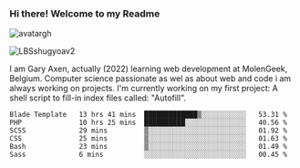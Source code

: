 ### Hi there! Welcome to my Readme 
![avatargh](https://user-images.githubusercontent.com/22075644/164934471-9e8af8ff-56fa-42c4-8061-5c7410433886.png)

![LBSshugyoav2](https://user-images.githubusercontent.com/22075644/164934218-25b846e8-bf56-4a0e-bd88-ab444310d7a8.png)



I am Gary Axen, actually (2022) learning web development at MolenGeek, Belgium.
Computer science passionate as wel as about web and code i am always working on projects.
I'm currently working on my first project: A shell script to fill-in index files called: "Autofill". 
<!--START_SECTION:waka-->

```text
Blade Template   13 hrs 41 mins  █████████████▒░░░░░░░░░░░   53.31 %
PHP              10 hrs 25 mins  ██████████░░░░░░░░░░░░░░░   40.56 %
SCSS             29 mins         ▒░░░░░░░░░░░░░░░░░░░░░░░░   01.92 %
CSS              25 mins         ▒░░░░░░░░░░░░░░░░░░░░░░░░   01.63 %
Bash             23 mins         ▒░░░░░░░░░░░░░░░░░░░░░░░░   01.49 %
Sass             6 mins          ░░░░░░░░░░░░░░░░░░░░░░░░░   00.45 %
```

<!--END_SECTION:waka-->

<!--
**LeBigSky/LebigSky** is a ✨ _special_ ✨ repository because its `README.md` (this file) appears on your GitHub profile.


as to get you started:

- 🔭 I’m currently working on ...
- 🌱 I’m currently learning ...
- 👯 I’m looking to collaborate on ...
- 🤔 I’m looking for help with ...
- 💬 Ask me about ...
- 📫 How to reach me: ...
- 😄 Pronouns: ...
- ⚡ Fun fact: ...
-->
